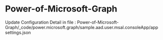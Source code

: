 # Power-of-Microsoft-Graph

Update Configuration Detail in file : Power-of-Microsoft-Graph/_code/power.microsoft.graph/sample.aad.user.msal.consoleApp/appsettings.json
